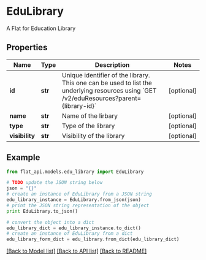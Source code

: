 # EduLibrary

A Flat for Education Library

## Properties

Name | Type | Description | Notes
------------ | ------------- | ------------- | -------------
**id** | **str** | Unique identifier of the library.  This one can be used to list the underlying resources using &#x60;GET /v2/eduResources?parent&#x3D;{library-id}&#x60;  | [optional] 
**name** | **str** | Name of the lirbary | [optional] 
**type** | **str** | Type of the library | [optional] 
**visibility** | **str** | Visibility of the library | [optional] 

## Example

```python
from flat_api.models.edu_library import EduLibrary

# TODO update the JSON string below
json = "{}"
# create an instance of EduLibrary from a JSON string
edu_library_instance = EduLibrary.from_json(json)
# print the JSON string representation of the object
print EduLibrary.to_json()

# convert the object into a dict
edu_library_dict = edu_library_instance.to_dict()
# create an instance of EduLibrary from a dict
edu_library_form_dict = edu_library.from_dict(edu_library_dict)
```
[[Back to Model list]](../README.md#documentation-for-models) [[Back to API list]](../README.md#documentation-for-api-endpoints) [[Back to README]](../README.md)


